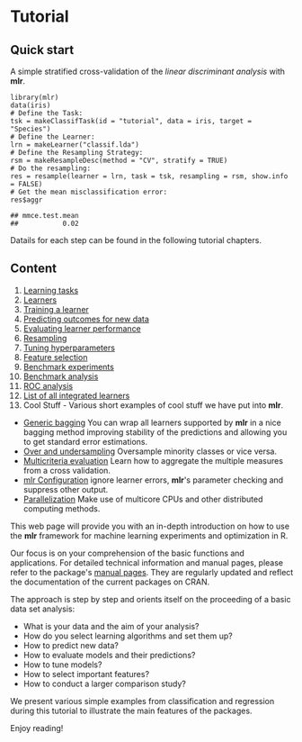 Tutorial
========

Quick start
-----------

A simple stratified cross-validation of the *linear discriminant analysis* with **mlr**.

```splus
library(mlr)
data(iris)
# Define the Task:
tsk = makeClassifTask(id = "tutorial", data = iris, target = "Species")
# Define the Learner:
lrn = makeLearner("classif.lda")
# Define the Resampling Strategy:
rsm = makeResampleDesc(method = "CV", stratify = TRUE)
# Do the resampling:
res = resample(learner = lrn, task = tsk, resampling = rsm, show.info = FALSE)
# Get the mean misclassification error:
res$aggr
```

```
## mmce.test.mean 
##           0.02
```

Datails for each step can be found in the following tutorial chapters.

Content
-------

1. [Learning tasks](task.md)
2. [Learners](learner.md)
3. [Training a learner](train.md)
4. [Predicting outcomes for new data](predict.md)
5. [Evaluating learner performance](performance.md)
6. [Resampling](resample.md)
7. [Tuning hyperparameters](tune.md)
8. [Feature selection](feature_selection.md)
9. [Benchmark experiments](benchmark_experiments.md)
10. [Benchmark analysis](benchmark_analysis.md)
11. [ROC analysis](roc_analysis.md)
12. [List of all integrated learners](http://berndbischl.github.io/mlr/man/learners.html)
13. Cool Stuff - Various short examples of cool stuff we have put into **mlr**.
  * [Generic bagging](makeBaggingWrapper.md) You can wrap all learners supported by **mlr** in a nice bagging method improving stability of the predictions and allowing you to get standard error estimations.
  * [Over and undersampling](over_and_undersampling.md) Oversample minority classes or vice versa.
  * [Multicriteria evaluation](multicriteria_evaluation.md) Learn how to aggregate the multiple measures from a cross validation.
  * [mlr Configuration](configureMlr.md) ignore learner errors, **mlr**'s parameter checking and suppress other output.
  * [Parallelization](parallelization.md) Make use of multicore CPUs and other distributed computing methods.

This web page will provide you with an in-depth introduction on how to
use the **mlr** framework for machine learning experiments and
optimization in R.

Our focus is on your comprehension of the basic functions and
applications. For detailed technical information and manual pages, please refer to
the package's [manual pages](http://berndbischl.github.io/mlr/man/). They are regularly updated and reflect the documentation
of the current packages on CRAN.

The approach is step by step and orients itself on the proceeding of a basic data set analysis:

* What is your data and the aim of your analysis?
* How do you select learning algorithms and set them up?
* How to predict new data?
* How to evaluate models and their predictions?
* How to tune models?
* How to select important features?
* How to conduct a larger comparison study?

We present various simple examples from classification and regression
during this tutorial to illustrate the main features of the
packages.

Enjoy reading!

